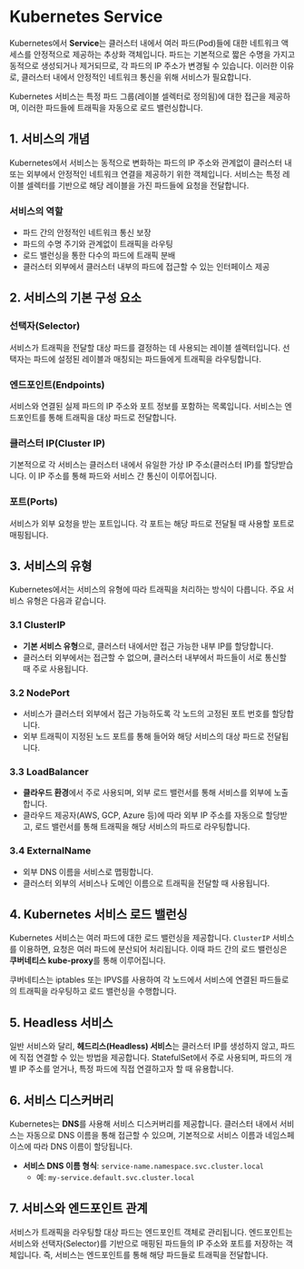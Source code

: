 # Kubernetes Service

Kubernetes에서 **Service**는 클러스터 내에서 여러 파드(Pod)들에 대한 네트워크 액세스를 안정적으로 제공하는 추상화 객체입니다. 파드는 기본적으로 짧은 수명을 가지고 동적으로 생성되거나 제거되므로, 각 파드의 IP 주소가 변경될 수 있습니다. 이러한 이유로, 클러스터 내에서 안정적인 네트워크 통신을 위해 서비스가 필요합니다.

Kubernetes 서비스는 특정 파드 그룹(레이블 셀렉터로 정의됨)에 대한 접근을 제공하며, 이러한 파드들에 트래픽을 자동으로 로드 밸런싱합니다.

## 1. 서비스의 개념

Kubernetes에서 서비스는 동적으로 변화하는 파드의 IP 주소와 관계없이 클러스터 내 또는 외부에서 안정적인 네트워크 연결을 제공하기 위한 객체입니다. 서비스는 특정 레이블 셀렉터를 기반으로 해당 레이블을 가진 파드들에 요청을 전달합니다.

### 서비스의 역할

- 파드 간의 안정적인 네트워크 통신 보장
- 파드의 수명 주기와 관계없이 트래픽을 라우팅
- 로드 밸런싱을 통한 다수의 파드에 트래픽 분배
- 클러스터 외부에서 클러스터 내부의 파드에 접근할 수 있는 인터페이스 제공

## 2. 서비스의 기본 구성 요소

### 선택자(Selector)
서비스가 트래픽을 전달할 대상 파드를 결정하는 데 사용되는 레이블 셀렉터입니다. 선택자는 파드에 설정된 레이블과 매칭되는 파드들에게 트래픽을 라우팅합니다.

### 엔드포인트(Endpoints)
서비스와 연결된 실제 파드의 IP 주소와 포트 정보를 포함하는 목록입니다. 서비스는 엔드포인트를 통해 트래픽을 대상 파드로 전달합니다.

### 클러스터 IP(Cluster IP)
기본적으로 각 서비스는 클러스터 내에서 유일한 가상 IP 주소(클러스터 IP)를 할당받습니다. 이 IP 주소를 통해 파드와 서비스 간 통신이 이루어집니다.

### 포트(Ports)
서비스가 외부 요청을 받는 포트입니다. 각 포트는 해당 파드로 전달될 때 사용할 포트로 매핑됩니다.

## 3. 서비스의 유형

Kubernetes에서는 서비스의 유형에 따라 트래픽을 처리하는 방식이 다릅니다. 주요 서비스 유형은 다음과 같습니다.

### 3.1 ClusterIP
- **기본 서비스 유형**으로, 클러스터 내에서만 접근 가능한 내부 IP를 할당합니다.
- 클러스터 외부에서는 접근할 수 없으며, 클러스터 내부에서 파드들이 서로 통신할 때 주로 사용됩니다.

### 3.2 NodePort
- 서비스가 클러스터 외부에서 접근 가능하도록 각 노드의 고정된 포트 번호를 할당합니다.
- 외부 트래픽이 지정된 노드 포트를 통해 들어와 해당 서비스의 대상 파드로 전달됩니다.

### 3.3 LoadBalancer
- **클라우드 환경**에서 주로 사용되며, 외부 로드 밸런서를 통해 서비스를 외부에 노출합니다.
- 클라우드 제공자(AWS, GCP, Azure 등)에 따라 외부 IP 주소를 자동으로 할당받고, 로드 밸런서를 통해 트래픽을 해당 서비스의 파드로 라우팅합니다.

### 3.4 ExternalName
- 외부 DNS 이름을 서비스로 맵핑합니다.
- 클러스터 외부의 서비스나 도메인 이름으로 트래픽을 전달할 때 사용됩니다.

## 4. Kubernetes 서비스 로드 밸런싱

Kubernetes 서비스는 여러 파드에 대한 로드 밸런싱을 제공합니다. `ClusterIP` 서비스를 이용하면, 요청은 여러 파드에 분산되어 처리됩니다. 이때 파드 간의 로드 밸런싱은 **쿠버네티스 kube-proxy**를 통해 이루어집니다.

쿠버네티스는 iptables 또는 IPVS를 사용하여 각 노드에서 서비스에 연결된 파드들로의 트래픽을 라우팅하고 로드 밸런싱을 수행합니다.

## 5. Headless 서비스

일반 서비스와 달리, **헤드리스(Headless) 서비스**는 클러스터 IP를 생성하지 않고, 파드에 직접 연결할 수 있는 방법을 제공합니다. StatefulSet에서 주로 사용되며, 파드의 개별 IP 주소를 얻거나, 특정 파드에 직접 연결하고자 할 때 유용합니다.

## 6. 서비스 디스커버리

Kubernetes는 **DNS**를 사용해 서비스 디스커버리를 제공합니다. 클러스터 내에서 서비스는 자동으로 DNS 이름을 통해 접근할 수 있으며, 기본적으로 서비스 이름과 네임스페이스에 따라 DNS 이름이 할당됩니다.

- **서비스 DNS 이름 형식**: `service-name.namespace.svc.cluster.local`
  - 예: `my-service.default.svc.cluster.local`

## 7. 서비스와 엔드포인트 관계

서비스가 트래픽을 라우팅할 대상 파드는 엔드포인트 객체로 관리됩니다. 엔드포인트는 서비스와 선택자(Selector)를 기반으로 매핑된 파드들의 IP 주소와 포트를 저장하는 객체입니다. 즉, 서비스는 엔드포인트를 통해 해당 파드들로 트래픽을 전달합니다.
